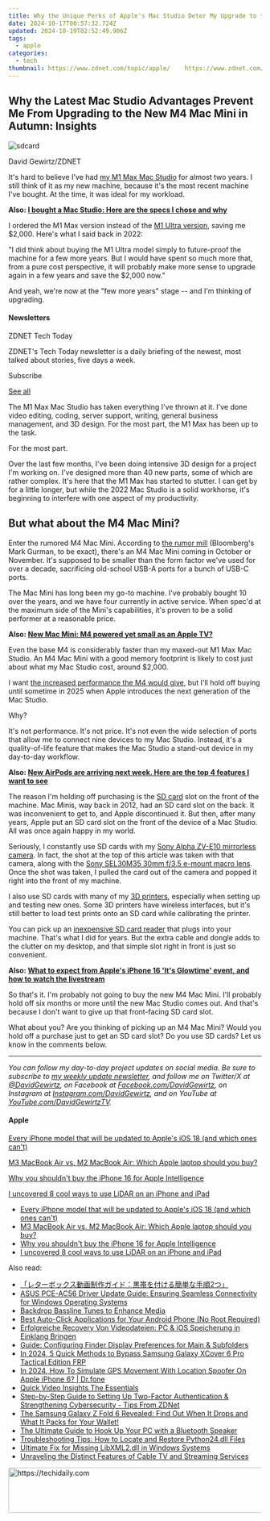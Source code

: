 ```yaml
---
title: Why the Unique Perks of Apple's Mac Studio Deter My Upgrade to the New M4 Mac Mini - Insights From ZDNet
date: 2024-10-17T00:57:32.724Z
updated: 2024-10-19T02:52:49.906Z
tags:
  - apple
categories:
  - tech
thumbnail: https://www.zdnet.com/topic/apple/    https://www.zdnet.com/a/img/resize/3233bb722e9635294dc0b5f5e7ad08e3a1cc6fd7/2024/09/04/439a992d-c560-4d5c-b628-e8f31b44ba3b/sdcard.jpg?width=170&height=96&fit=crop&auto=webp
---
```


## Why the Latest Mac Studio Advantages Prevent Me From Upgrading to the New M4 Mac Mini in Autumn: Insights

![sdcard](https://www.zdnet.com/a/img/resize/b870e3756451486efe6a9e811bb5ff751134db36/2024/09/04/439a992d-c560-4d5c-b628-e8f31b44ba3b/sdcard.jpg?auto=webp&width=1280)

David Gewirtz/ZDNET

It's hard to believe I've had [my M1 Max Mac Studio](https://www.zdnet.com/article/i-bought-a-mac-studio-here-are-the-specs-i-chose-and-why/) for almost two years. I still think of it as my new machine, because it's the most recent machine I've bought. At the time, it was ideal for my workload.

**Also: [I bought a Mac Studio: Here are the specs I chose and why](https://www.zdnet.com/article/i-bought-a-mac-studio-here-are-the-specs-i-chose-and-why/)**

I ordered the M1 Max version instead of the [M1 Ultra version](https://www.zdnet.com/article/apple-mac-studio-review/), saving me $2,000\. Here's what I said back in 2022: 

"I did think about buying the M1 Ultra model simply to future-proof the machine for a few more years. But I would have spent so much more that, from a pure cost perspective, it will probably make more sense to upgrade again in a few years and save the $2,000 now."

And yeah, we're now at the "few more years" stage -- and I'm thinking of upgrading. 

#### Newsletters

ZDNET Tech Today

ZDNET's Tech Today newsletter is a daily briefing of the newest, most talked about stories, five days a week.

 Subscribe

[See all](https://www.zdnet.com/newsletters/)

The M1 Max Mac Studio has taken everything I've thrown at it. I've done video editing, coding, server support, writing, general business management, and 3D design. For the most part, the M1 Max has been up to the task. 

For the most part. 

Over the last few months, I've been doing intensive 3D design for a project I'm working on. I've designed more than 40 new parts, some of which are rather complex. It's here that the M1 Max has started to stutter. I can get by for a little longer, but while the 2022 Mac Studio is a solid workhorse, it's beginning to interfere with one aspect of my productivity. 

##  But what about the M4 Mac Mini?

Enter the rumored M4 Mac Mini. According to [the rumor mill](https://www.zdnet.com/article/new-mac-mini-m4-powered-yet-small-as-an-apple-tv/) (Bloomberg's Mark Gurman, to be exact), there's an M4 Mac Mini coming in October or November. It's supposed to be smaller than the form factor we've used for over a decade, sacrificing old-school USB-A ports for a bunch of USB-C ports. 

The Mac Mini has long been my go-to machine. I've probably bought 10 over the years, and we have four currently in active service. When spec'd at the maximum side of the Mini's capabilities, it's proven to be a solid performer at a reasonable price. 

**Also: [New Mac Mini: M4 powered yet small as an Apple TV?](https://www.zdnet.com/article/new-mac-mini-m4-powered-yet-small-as-an-apple-tv/)**

Even the base M4 is considerably faster than my maxed-out M1 Max Mac Studio. An M4 Mac Mini with a good memory footprint is likely to cost just about what my Mac Studio cost, around $2,000\. 

I want [the increased performance the M4 would give](https://www.zdnet.com/article/inside-ipad-pros-new-outrageously-powerful-m4-chip-designed-for-ai-workloads/), but I'll hold off buying until sometime in 2025 when Apple introduces the next generation of the Mac Studio. 

Why? 

It's not performance. It's not price. It's not even the wide selection of ports that allow me to connect nine devices to my Mac Studio. Instead, it's a quality-of-life feature that makes the Mac Studio a stand-out device in my day-to-day workflow. 

**Also: [New AirPods are arriving next week. Here are the top 4 features I want to see](https://www.zdnet.com/article/new-airpods-are-arriving-next-week-here-are-the-top-4-features-i-want-to-see/)**

The reason I'm holding off purchasing is the [SD card](https://www.zdnet.com/article/best-microsd-card/) slot on the front of the machine. Mac Minis, way back in 2012, had an SD card slot on the back. It was inconvenient to get to, and Apple discontinued it. But then, after many years, Apple put an SD card slot on the front of the device of a Mac Studio. All was once again happy in my world.

Seriously, I constantly use SD cards with my [Sony Alpha ZV-E10 mirrorless camera](https://buy.geni.us/Proxy.ashx?TSID=368250&GR%5FURL=https%3A%2F%2Fwww.amazon.com%2FSony-ZV-E10-Mirrorless-16-50mm-Shoulder%2Fdp%2FB0BLJRHSH7%3Ftag%3Dzd-buy-button-20%26ascsubtag%3D%5F%5FCOM%5FCLICK%5FID%5F%5F%7Cd4e7a676-2979-4073-93f9-183076155ceb%7Cdtp&dtb=1). In fact, the shot at the top of this article was taken with that camera, along with the [Sony SEL30M35 30mm f/3.5 e-mount macro lens](https://buy.geni.us/Proxy.ashx?TSID=368250&GR%5FURL=https%3A%2F%2Fwww.amazon.com%2FSony-SEL30M35-mount-Macro-Fixed%2Fdp%2FB0054I54JU%3Ftag%3Dzd-buy-button-20%26ascsubtag%3D%5F%5FCOM%5FCLICK%5FID%5F%5F%7Cd4e7a676-2979-4073-93f9-183076155ceb%7Cdtp&dtb=1). Once the shot was taken, I pulled the card out of the camera and popped it right into the front of my machine. 

I also use SD cards with many of my [3D printers](https://www.zdnet.com/article/best-cheap-3d-printer/), especially when setting up and testing new ones. Some 3D printers have wireless interfaces, but it's still better to load test prints onto an SD card while calibrating the printer. 

You can pick up an [inexpensive SD card reader](https://buy.geni.us/Proxy.ashx?TSID=368250&GR%5FURL=http%3A%2F%2Fwww.amazon.com%2FMemory-Reader-BENFEI-USB-C-Adapter%2Fdp%2FB08P517NW5%3Ftag%3Dzd-buy-button-20%26ascsubtag%3D%5F%5FCOM%5FCLICK%5FID%5F%5F%7Cd4e7a676-2979-4073-93f9-183076155ceb%7Cdtp&dtb=1) that plugs into your machine. That's what I did for years. But the extra cable and dongle adds to the clutter on my desktop, and that simple slot right in front is just so convenient. 

**Also: [What to expect from Apple's iPhone 16 'It's Glowtime' event, and how to watch the livestream](https://www.zdnet.com/article/what-to-expect-from-apples-iphone-16-its-glowtime-event-and-how-to-watch-the-livestream/)**

So that's it. I'm probably not going to buy the new M4 Mac Mini. I'll probably hold off six months or more until the new Mac Studio comes out. And that's because I don't want to give up that front-facing SD card slot. 

What about you? Are you thinking of picking up an M4 Mac Mini? Would you hold off a purchase just to get an SD card slot? Do you use SD cards? Let us know in the comments below. 

---

_You can follow my day-to-day project updates on social media. Be sure to subscribe to [my weekly update newsletter](https://advancedgeekery.substack.com/), and follow me on Twitter/X at [@DavidGewirtz](https://twitter.com/davidgewirtz), on Facebook at [Facebook.com/DavidGewirtz](https://www.facebook.com/davidgewirtz), on Instagram at [Instagram.com/DavidGewirtz](https://www.instagram.com/DavidGewirtz/), and on YouTube at [YouTube.com/DavidGewirtzTV](https://www.youtube.com/user/DavidGewirtzTV)._

#### Apple

[Every iPhone model that will be updated to Apple's iOS 18 (and which ones can't)](https://www.zdnet.com/article/every-iphone-model-compatible-with-apples-ios-18-and-which-ones-arent/ "Every iPhone model that will be updated to Apple's iOS 18 (and which ones can't)")

[M3 MacBook Air vs. M2 MacBook Air: Which Apple laptop should you buy?](https://www.zdnet.com/article/m3-macbook-air-vs-m2-macbook-air/ "M3 MacBook Air vs. M2 MacBook Air: Which Apple laptop should you buy?")

[Why you shouldn't buy the iPhone 16 for Apple Intelligence](https://www.zdnet.com/article/why-you-shouldnt-buy-the-iphone-16-for-apple-intelligence/ "Why you shouldn't buy the iPhone 16 for Apple Intelligence")

[I uncovered 8 cool ways to use LiDAR on an iPhone and iPad](https://www.zdnet.com/article/i-uncovered-8-cool-ways-to-use-lidar-on-an-iphone-and-ipad/ "I uncovered 8 cool ways to use LiDAR on an iPhone and iPad")

* [Every iPhone model that will be updated to Apple's iOS 18 (and which ones can't)](https://www.zdnet.com/article/every-iphone-model-compatible-with-apples-ios-18-and-which-ones-arent/ "Every iPhone model that will be updated to Apple's iOS 18 (and which ones can't)")
* [M3 MacBook Air vs. M2 MacBook Air: Which Apple laptop should you buy?](https://www.zdnet.com/article/m3-macbook-air-vs-m2-macbook-air/ "M3 MacBook Air vs. M2 MacBook Air: Which Apple laptop should you buy?")
* [Why you shouldn't buy the iPhone 16 for Apple Intelligence](https://www.zdnet.com/article/why-you-shouldnt-buy-the-iphone-16-for-apple-intelligence/ "Why you shouldn't buy the iPhone 16 for Apple Intelligence")
* [I uncovered 8 cool ways to use LiDAR on an iPhone and iPad](https://www.zdnet.com/article/i-uncovered-8-cool-ways-to-use-lidar-on-an-iphone-and-ipad/ "I uncovered 8 cool ways to use LiDAR on an iPhone and iPad")

<ins class="adsbygoogle"
     style="display:block"
     data-ad-format="autorelaxed"
     data-ad-client="ca-pub-7571918770474297"
     data-ad-slot="1223367746"></ins>

<ins class="adsbygoogle"
     style="display:block"
     data-ad-client="ca-pub-7571918770474297"
     data-ad-slot="8358498916"
     data-ad-format="auto"
     data-full-width-responsive="true"></ins>

<span class="atpl-alsoreadstyle">Also read:</span>
<div><ul>
<li><a href="https://discord-videos.techidaily.com/1726026786217-2/"><u>「レターボックス動画制作ガイド：黒帯を付ける簡単な手順2つ」</u></a></li>
<li><a href="https://hardware-help.techidaily.com/asus-pce-ac56-driver-update-guide-ensuring-seamless-connectivity-for-windows-operating-systems/"><u>ASUS PCE-AC56 Driver Update Guide: Ensuring Seamless Connectivity for Windows Operating Systems</u></a></li>
<li><a href="https://extra-lessons.techidaily.com/backdrop-bassline-tunes-to-enhance-media/"><u>Backdrop Bassline Tunes to Enhance Media</u></a></li>
<li><a href="https://techno-recovery.techidaily.com/best-auto-click-applications-for-your-android-phone-no-root-required/"><u>Best Auto-Click Applications for Your Android Phone (No Root Required)</u></a></li>
<li><a href="https://win-docs.techidaily.com/erfolgreiche-recovery-von-videodateien-pc-and-ios-speicherung-in-einklang-bringen/"><u>Erfolgreiche Recovery Von Videodateien: PC & iOS Speicherung in Einklang Bringen</u></a></li>
<li><a href="https://techno-recovery.techidaily.com/guide-configuring-finder-display-preferences-for-main-and-subfolders/"><u>Guide: Configuring Finder Display Preferences for Main & Subfolders</u></a></li>
<li><a href="https://android-frp.techidaily.com/in-2024-5-quick-methods-to-bypass-samsung-galaxy-xcover-6-pro-tactical-edition-frp-by-drfone-android/"><u>In 2024, 5 Quick Methods to Bypass Samsung Galaxy XCover 6 Pro Tactical Edition FRP</u></a></li>
<li><a href="https://review-topics.techidaily.com/in-2024-how-to-simulate-gps-movement-with-location-spoofer-on-apple-iphone-6-drfone-by-drfone-virtual-ios/"><u>In 2024, How To Simulate GPS Movement With Location Spoofer On Apple iPhone 6? | Dr.fone</u></a></li>
<li><a href="https://youtube-data.techidaily.com/-video-insights-the-essentials/"><u>Quick Video Insights The Essentials</u></a></li>
<li><a href="https://win-guides.techidaily.com/step-by-step-guide-to-setting-up-two-factor-authentication-and-strengthening-cybersecurity-tips-from-zdnet/"><u>Step-by-Step Guide to Setting Up Two-Factor Authentication & Strengthening Cybersecurity - Tips From ZDNet</u></a></li>
<li><a href="https://techno-recovery.techidaily.com/1722886187423-the-samsung-galaxy-z-fold-6-revealed-find-out-when-it-drops-and-what-it-packs-for-your-wallet/"><u>The Samsung Galaxy Z Fold 6 Revealed: Find Out When It Drops and What It Packs for Your Wallet!</u></a></li>
<li><a href="https://techno-recovery.techidaily.com/the-ultimate-guide-to-hook-up-your-pc-with-a-bluetooth-speaker/"><u>The Ultimate Guide to Hook Up Your PC with a Bluetooth Speaker</u></a></li>
<li><a href="https://techno-recovery.techidaily.com/troubleshooting-tips-how-to-locate-and-restore-python24dll-files/"><u>Troubleshooting Tips: How to Locate and Restore Python24.dll Files</u></a></li>
<li><a href="https://techno-recovery.techidaily.com/ultimate-fix-for-missing-libxml2dll-in-windows-systems/"><u>Ultimate Fix for Missing LibXML2.dll in Windows Systems</u></a></li>
<li><a href="https://techno-recovery.techidaily.com/unraveling-the-distinct-features-of-cable-tv-and-streaming-services/"><u>Unraveling the Distinct Features of Cable TV and Streaming Services</u></a></li>
</ul></div>

<!-- affiliate ads begin -->
<a href="https://aligracehair.sjv.io/c/5597632/1948954/19272" target="_top" id="1948954">
  <img src="//a.impactradius-go.com/display-ad/19272-1948954" border="0" alt="https://techidaily.com" width="728" height="90"/>
</a>
<img height="0" width="0" src="https://aligracehair.sjv.io/i/5597632/1948954/19272" style="position:absolute;visibility:hidden;" border="0" />
<!-- affiliate ads end -->

